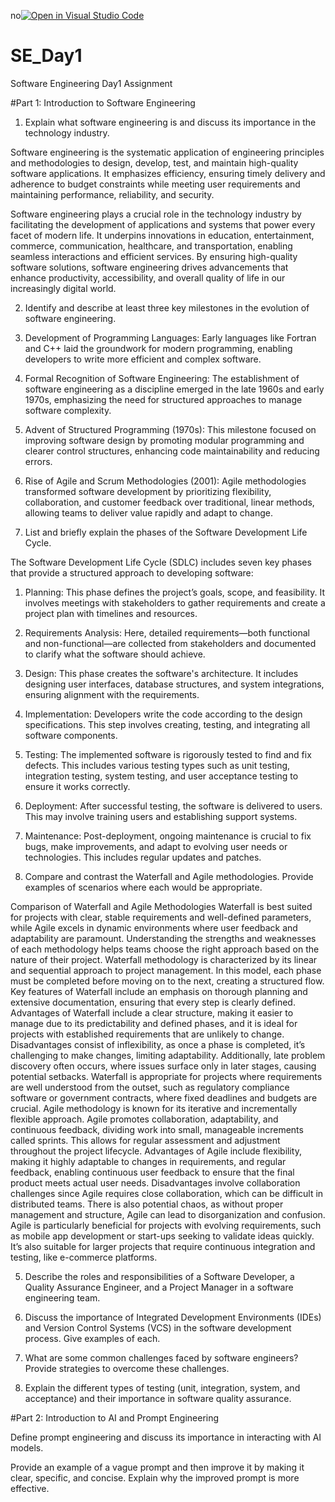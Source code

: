 no[![Open in Visual Studio Code](https://classroom.github.com/assets/open-in-vscode-2e0aaae1b6195c2367325f4f02e2d04e9abb55f0b24a779b69b11b9e10269abc.svg)](https://classroom.github.com/online_ide?assignment_repo_id=18389756&assignment_repo_type=AssignmentRepo)
# SE_Day1
Software Engineering Day1 Assignment

#Part 1: Introduction to Software Engineering

1. Explain what software engineering is and discuss its importance in the technology industry.

Software engineering is the systematic application of engineering principles and methodologies to design, develop, test, and maintain high-quality software applications. It emphasizes efficiency, ensuring timely delivery and adherence to budget constraints while meeting user requirements and maintaining performance, reliability, and security.

Software engineering plays a crucial role in the technology industry by facilitating the development of applications and systems that power every facet of modern life. It underpins innovations in education, entertainment, commerce, communication, healthcare, and transportation, enabling seamless interactions and efficient services. By ensuring high-quality software solutions, software engineering drives advancements that enhance productivity, accessibility, and overall quality of life in our increasingly digital world.


2. Identify and describe at least three key milestones in the evolution of software engineering.

1. Development of Programming Languages: Early languages like Fortran and C++ laid the groundwork for modern programming, enabling developers to write more efficient and complex software.
2. Formal Recognition of Software Engineering: The establishment of software engineering as a discipline emerged in the late 1960s and early 1970s, emphasizing the need for structured approaches to manage software complexity.
3. Advent of Structured Programming (1970s): This milestone focused on improving software design by promoting modular programming and clearer control structures, enhancing code maintainability and reducing errors.
4. Rise of Agile and Scrum Methodologies (2001): Agile methodologies transformed software development by prioritizing flexibility, collaboration, and customer feedback over traditional, linear methods, allowing teams to deliver value rapidly and adapt to change.


3. List and briefly explain the phases of the Software Development Life Cycle.

The Software Development Life Cycle (SDLC) includes seven key phases that provide a structured approach to developing software:

1. Planning: This phase defines the project’s goals, scope, and feasibility. It involves meetings with stakeholders to gather requirements and create a project plan with timelines and resources.
2. Requirements Analysis: Here, detailed requirements—both functional and non-functional—are collected from stakeholders and documented to clarify what the software should achieve.
3. Design: This phase creates the software's architecture. It includes designing user interfaces, database structures, and system integrations, ensuring alignment with the requirements.
4. Implementation: Developers write the code according to the design specifications. This step involves creating, testing, and integrating all software components.
5. Testing: The implemented software is rigorously tested to find and fix defects. This includes various testing types such as unit testing, integration testing, system testing, and user acceptance testing to ensure it works correctly.
6. Deployment: After successful testing, the software is delivered to users. This may involve training users and establishing support systems.
7. Maintenance: Post-deployment, ongoing maintenance is crucial to fix bugs, make improvements, and adapt to evolving user needs or technologies. This includes regular updates and patches. 



4. Compare and contrast the Waterfall and Agile methodologies. Provide examples of scenarios where each would be appropriate.

Comparison of Waterfall and Agile Methodologies
Waterfall is best suited for projects with clear, stable requirements and well-defined parameters, while Agile excels in dynamic environments where user feedback and adaptability are paramount. Understanding the strengths and weaknesses of each methodology helps teams choose the right approach based on the nature of their project.
Waterfall methodology is characterized by its linear and sequential approach to project management. In this model, each phase must be completed before moving on to the next, creating a structured flow. Key features of Waterfall include an emphasis on thorough planning and extensive documentation, ensuring that every step is clearly defined.
Advantages of Waterfall include a clear structure, making it easier to manage due to its predictability and defined phases, and it is ideal for projects with established requirements that are unlikely to change.
Disadvantages consist of inflexibility, as once a phase is completed, it’s challenging to make changes, limiting adaptability. Additionally, late problem discovery often occurs, where issues surface only in later stages, causing potential setbacks.
Waterfall is appropriate for projects where requirements are well understood from the outset, such as regulatory compliance software or government contracts, where fixed deadlines and budgets are crucial.
Agile methodology is known for its iterative and incrementally flexible approach. Agile promotes collaboration, adaptability, and continuous feedback, dividing work into small, manageable increments called sprints. This allows for regular assessment and adjustment throughout the project lifecycle.
Advantages of Agile include flexibility, making it highly adaptable to changes in requirements, and regular feedback, enabling continuous user feedback to ensure that the final product meets actual user needs.
Disadvantages involve collaboration challenges since Agile requires close collaboration, which can be difficult in distributed teams. There is also potential chaos, as without proper management and structure, Agile can lead to disorganization and confusion.
Agile is particularly beneficial for projects with evolving requirements, such as mobile app development or start-ups seeking to validate ideas quickly. It’s also suitable for larger projects that require continuous integration and testing, like e-commerce platforms.


5. Describe the roles and responsibilities of a Software Developer, a Quality Assurance Engineer, and a Project Manager in a software engineering team.


6. Discuss the importance of Integrated Development Environments (IDEs) and Version Control Systems (VCS) in the software development process. Give examples of each.


7. What are some common challenges faced by software engineers? Provide strategies to overcome these challenges.


8. Explain the different types of testing (unit, integration, system, and acceptance) and their importance in software quality assurance.


#Part 2: Introduction to AI and Prompt Engineering


Define prompt engineering and discuss its importance in interacting with AI models.


Provide an example of a vague prompt and then improve it by making it clear, specific, and concise. Explain why the improved prompt is more effective.
